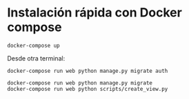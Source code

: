 # Instalación rápida con Docker compose


```
docker-compose up
```

Desde otra terminal:

```
docker-compose run web python manage.py migrate auth
```

```
docker-compose run web python manage.py migrate
docker-compose run web python scripts/create_view.py

```
